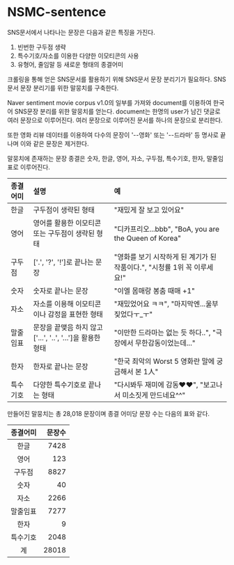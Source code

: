 # NSMC-sentence

SNS문서에서 나타나는 문장은 다음과 같은 특징을 가진다.

1) 빈번한 구두점 생략
2) 특수기호/자소를 이용한 다양한 이모티콘의 사용
3) 유형어, 줄임말 등 새로운 형태의 종결어미

크롤링을 통해 얻은 SNS문서를 활용하기 위해 SNS문서 문장 분리기가 필요하다.
SNS문서 문장 분리기를 위한 말뭉치를 구축한다.

Naver sentiment movie corpus v1.0의 일부를 가져와 document를 이용하여 한국어 SNS문장 분리를 위한 말뭉치를 얻는다. document는 한명의 user가 남긴 댓글로 여러 문장으로 이루어진다. 여러 문장으로 이루어진 문서를 하나의 문장으로 분리한다. 

또한 영화 리뷰 데이터를 이용하여 다수의 문장이 '--영화' 또는 '--드라마' 등 명사로 끝나며 이와 같은 문장은 제거한다. 

말뭉치에 존재하는 문장 종결은 숫자, 한글, 영어, 자소, 구두점, 특수기호, 한자, 말줄임표로 이루어진다.

|종결 어미|설명|예|
|:---|:---|:---|
|한글|구두점이 생략된 형태| "재밌게 잘 보고 있어요"|
|영어|영어를 활용한 이모티콘 또는 구두점이 생략된 형태|"디카프리오...bbb", "BoA, you are the Queen of Korea"|
|구두점|['.', '?', '!']로 끝나는 문장|"영화를 보기 시작하게 된 계기가 된 작품이다.", "시청률 1위 꼭 이루세요!"|
|숫자|숫자로 끝나는 문장|"이엘 몸매랑 봉춤 때매 +1"|
|자소|자소를 이용해 이모티콘이나 감정을 표현한 형태|"재밌었어요 ㅋㅋ", "마지막엔...울부짖었다ㅜ_ㅜ"|
|말줄임표|문장을 끝맺음 하지 않고 ['...', '..', '…']을 활용한 형태|"이만한 드라마는 없는 듯 하다..", "극장에서 무한감동이었는데..."|
|한자|한자로 끝나는 문장|"한국 최악의 Worst 5 영화란 말에 궁금해서 본 1人"|
|특수기호|다양한 특수기호로 끝나는 형태|"다시봐두 재미에 감동♥♥", "보고나서 미소짓게 만드네요^^"|

만들어진 말뭉치는 총 28,018 문장이며 종결 어미당 문장 수는 다음의 표와 같다.

|종결어미|문장수|
|:---:|---:|
|한글|7428|
|영어|123|
|구두점|8827|
|숫자|40|
|자소|2266|
|말줄임표|7277|
|한자|9|
|특수기호|2048|
|계|28018|
